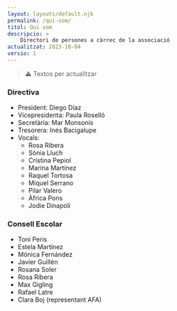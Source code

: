 ```yaml
---
layout: layouts/default.njk
permalink: /qui-som/
titol: Qui som
descripcio: >
    Directori de persones a càrrec de la associació
actualitzat: 2023-10-04
versio: 1
---
```


> ⚠ Textos per actualitzar

### Directiva

* President: Diego Díaz
* Vicepresidenta: Paula Roselló
* Secretària: Mar Monsonís
* Tresorera: Inés Bacigalupe
* Vocals: 
  * Rosa Ribera
  * Sònia Lluch
  * Cristina Pepiol
  * Marina Martínez
  * Raquel Tortosa
  * Miquel Serrano
  * Pilar Valero
  * Àfrica Pons
  * Jodie Dinapoli

### Consell Escolar

* Toni Peris
* Estela Martínez
* Mónica Fernández
* Javier Guillén
* Rosana Soler
* Rosa Ribera
* Max Gigling
* Rafael Latre
* Clara Boj (representant AFA)